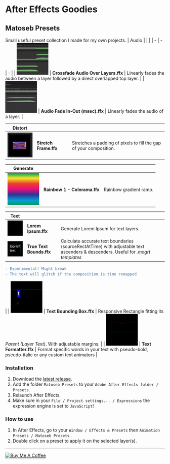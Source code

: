 # After Effects Goodies

## Matoseb Presets
Small useful preset collection I made for my own projects.
| Audio | | |
| - | - | - |
| <img src="./images/Crossfade%20Audio%20Over%20Layers.gif" width="100"> | **Crossfade Audio Over Layers.ffx** | Linearly fades the audio between a layer followed by a direct overlapped top layer. |
| <img src="./images/Audio%20Fade%20In-Out%20(msec).gif" width="100"> | **Audio Fade In-Out (msec).ffx** | Linearly fades the audio of a layer. |

| Distort | | |
| - | - | - |
| <img src="./images/Stretch%20Frame.gif" width="100"> | **Stretch Frame.ffx** | Stretches a padding of pixels to fill the gap of your composition. |

| Generate | | |
| - | - | - |
| <img src="./images/Rainbow%201%20-%20Colorama.png" width="100"> | **Rainbow 1 - Colorama.ffx** | Rainbow gradient ramp. |

| Text | | |
| - | - | - |
| <img src="./images/Lorem%20Ipsum.gif" width="100"> | **Lorem Ipsum.ffx** | Generate Lorem Ipsum for text layers. |
| <img src="./images/True%20Text%20Bounds.gif" width="100"> | **True Text Bounds.ffx** | Calculate accurate text boundaries (sourceRectAtTime) with adjustable text ascenders & descenders. Useful for *.mogrt templates*
```diff
- Experimental! Might break
- The text will glitch if the composition is time remapped
```
|
| <img src="./images/Text%20Bounding%20Box.gif" width="100"> | **Text Bounding Box.ffx** | Responsive Rectangle fitting its *Parent (Layer Text)*. With adjustable margins. |
| <img src="./images/Text%20Formatter.gif" width="100"> | **Text Formatter.ffx** | Format specific words in your text with pseudo-bold, pseudo-italic or any custom text animators |

### Installation
1. Download the [latest release](https://github.com/Matoseb/after-effects-goodies/releases).
2. Add the folder ```Matoseb Presets``` to your ```Adobe After Effects folder / Presets```.
3. Relaunch After Effects.
4. Make sure in your ```File / Project settings... / Expressions``` the expression engine is set to ```JavaScript```!

### How to use
1. In After Effects, go to your ```Window / Effects & Presets``` then ```Animation Presets / Matoseb Presets```.
2. Double click on a preset to apply it on the selected layer(s).

---
<a href="https://www.buymeacoffee.com/sebastien.matos" target="_blank"><img src="https://www.buymeacoffee.com/assets/img/custom_images/orange_img.png" alt="Buy Me A Coffee" style="height: 41px !important;width: 174px !important;box-shadow: 0px 3px 2px 0px rgba(190, 190, 190, 0.5) !important;-webkit-box-shadow: 0px 3px 2px 0px rgba(190, 190, 190, 0.5) !important;" ></a>
